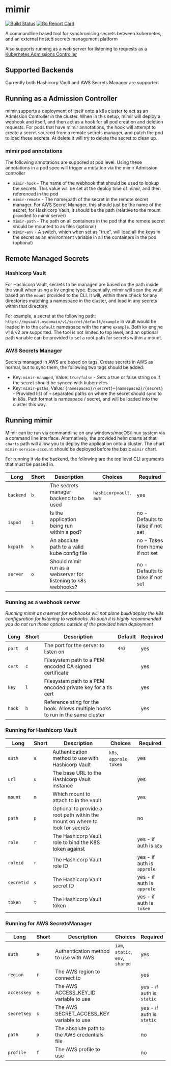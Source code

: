 # mimir

[![Build Status](https://travis-ci.org/marmotherder/mimir.svg?branch=master)](https://travis-ci.org/marmotherder/mimir)
[![Go Report Card](https://goreportcard.com/badge/github.com/marmotherder/mimir)](https://goreportcard.com/report/github.com/marmotherder/mimir)

A commandline based tool for synchronising secrets between kubernetes, and an external hosted secrets management platform

Also supports running as a web server for listening to requests as a [Kubernetes Admissions Controller](https://kubernetes.io/docs/reference/access-authn-authz/admission-controllers/)

## Supported Backends

Currently both Hashicorp Vault and AWS Secrets Manager are supported

## Running as a Admission Controller

mimir supports a deployment of itself onto a k8s cluster to act as an Admission Controller in the cluster. When in this setup, mimir will deploy a webhook and itself, and then act as a hook for all pod creation and deletion requests. For pods that have mimir annotations, the hook will attempt to create a secret sourced from a remote secrets manager, and patch the pod to load these secrets. At delete it will try to delete the secret to clean up.

### mimir pod annotations

The following annotations are suppored at pod level. Using these annotations in a pod spec will trigger a mutation via the mimir Admission controller

* `mimir-hook` - The name of the webhook that should be used to lookup the secrets. This value will be set at the deploy time of mimir, and then referenced in the pod
* `mimir-remote` - The name/path of the secret in the remote secret manager. For AWS Secret Manager, this should just be the name of the secret, for Hashicorp Vault, it should be the path (relative to the mount provided to mimir server)
* `mimir-path` - The path on all containers in the pod that the remote secret should be mounted to as files (optional)
* `mimir-env` - A switch, which when set as "true", will load all the keys in the secret as an environment variable in all the containers in the pod (optional)

## Remote Managed Secrets

### Hashicorp Vault

For Hashicorp Vault, secrets to be managed are based on the path inside the vault when using a kv engine type. Essentially, mimir will scan the vault based on the `mount` provided to the CLI. It will, within there check for any directories matching a namespace in the cluster, and load in any secrets within that directory.

For example, a secret at the following path: `https://myvault.mydomain/v1/secret/default/example` in vault would be loaded in to the `default` namespace with the name `example`. Both kv engine v1 & v2 are supported. The tool is not limited to top level, and an optional path variable can be provided to set a root path for secrets within a mount.

### AWS Secrets Manager

Secrets managed in AWS are based on tags. Create secrets in AWS as normal, but to sync them, the following two tags should be added:

* Key: `mimir-managed`, Value: `true/false` - Sets a true or false string on if the secret should be synced with kubernetes
* Key: `mimir-paths`, Value: `{namespace1}/{secret}+{namespace2}/{secret}` - Provided list of `+` separated paths on where the secret should sync to in k8s. Path format is namespace / secret, and will be loaded into the cluster this way.

## Running mimir

Mimir can be run via commandline on any windows/macOS/linux system via a command line interface. Alternatively, the provided helm charts at that `charts` path will allow you to deploy the application onto a cluster.
The chart `mimir-service-account` should be deployed before the basic `mimir` chart.

For running it via the backend, the following are the top level CLI arguments that must be passed in.

| Long      | Short | Description                                                    | Choices                 | Required                          |
| --------- | ----- | -------------------------------------------------------------- | ----------------------- | --------------------------------- |
| `backend` | `b`   | The secrets manager backend to be used                         | `hashicorpvault`, `aws` | yes                               |
| `ispod`   | `i`   | Is the application being run within a pod?                     |                         | no - Defaults to false if not set |
| `kcpath`  | `k`   | An absolute path to a valid kube config file                   |                         | no - Takes from home if not set   |
| `server`  | `o`   | Should mimir run as a webserver for listening to k8s webhooks? |                         | no - Defaults to false if not set |

### Running as a webhook server

*Running mimir as a server for webhooks will not alone build/deploy the k8s configuration for listening to webhooks. As such it is highly recommended you do not run these options outside of the provided helm deployment*

| Long      | Short | Description                                                                       | Default   | Required  |
| --------- | ----- | --------------------------------------------------------------------------------- | --------- | --------- |
| `port`    | `d`   | The port for the server to listen on                                              | `443`     | yes       |
| `cert`    | `c`   | Filesystem path to a PEM encoded CA signed certificate                            |           | yes       |
| `key`     | `l`   | Filesystem path to a PEM encoded private key for a tls cert                       |           | yes       |
| `hook`    | `h`   | Reference sting for the hook. Allows multiple hooks to run in the same cluster    |           | yes       |

### Running for Hashicorp Vault

| Long       | Short | Description                                                                   | Choices                   | Required                   |
| ---------- | ----- | ----------------------------------------------------------------------------- | ------------------------- | -------------------------- |
| `auth`     | `a`   | Authentication method to use with Hashicorp Vault                             | `k8s`, `approle`, `token` | yes                        |
| `url`      | `u`   | The base URL to the Hashicorp Vault instance                                  |                           | yes                        |
| `mount`    | `m`   | Which mount to attach to in the vault                                         |                           | yes                        |
| `path`     | `p`   | Optional to provide a root path within the mount on where to look for secrets |                           | no                         |
| `role`     | `r`   | The Hashicorp Vault role to bind the K8S token against                        |                           | yes - if auth is `k8s`     |
| `roleid`   | `r`   | The Hashicorp Vault role ID                                                   |                           | yes - if auth is `approle` |
| `secretid` | `s`   | The Hashicorp Vault secret ID                                                 |                           | yes - if auth is `approle` |
| `token`    | `t`   | The Hashicorp Vault token                                                     |                           | yes - if auth is `token`   |

### Running for AWS SecretsManager

| Long        | Short | Description                                   | Choices                          | Required                  |
| ----------- | ----- | --------------------------------------------- | -------------------------------- | ------------------------- |
| `auth`      | `a`   | Authentication method to use with AWS         | `iam`, `static`, `env`, `shared` | yes                       |
| `region`    | `r`   | The AWS region to connect to                  |                                  | yes                       |
| `accesskey` | `e`   | The AWS ACCESS_KEY_ID variable to use         |                                  | yes - if auth is `static` |
| `secretkey` | `s`   | The AWS SECRET_ACCESS_KEY variable to use     |                                  | yes - if auth is `static` |
| `path`      | `p`   | The absolute path to the AWS credentials file |                                  | no                        |
| `profile`   | `f`   | The AWS profile to use                        |                                  | no                        |
